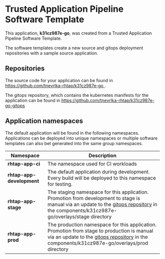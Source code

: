 # Trusted Application Pipeline Software Template

This application, **k31cz987e-go**, was created from a Trusted Application Pipeline Software Template.

The software templates create a new source and gitops deployment repositories with a sample source application. 

## Repositories

The source code for your application can be found in [https://github.com/tnevrlka-rhtap/k31cz987e-go ](https://github.com/tnevrlka-rhtap/k31cz987e-go ).
 
The gitops repository, which contains the kubernetes manifests for the application can be found in 
[https://github.com/tnevrlka-rhtap/k31cz987e-go-gitops ](https://github.com/tnevrlka-rhtap/k31cz987e-go-gitops ) 

## Application namespaces 

The default application will be found in the following namespaces. Applications can be deployed into unique namespaces or multiple software templates can also bet generated into the same group namespaces.  

|  Namespace   |  Description   |  
| -------- | -------- |
| **rhtap-app-ci** | The namespace used for CI workloads |
| **rhtap-app-development** | The default application during development. Every build will be deployed to this namespace for testing. |
| **rhtap-app-stage** | The staging namespace for this application. Promotion from development to stage is manual via an update to the [gitops repository](https://github.com/tnevrlka-rhtap/k31cz987e-go-gitops ) in the components/k31cz987e-go/overlays/stage directory |
| **rhtap-app-prod** | The production namespace for this application. Promotion from stage to production is manual via an update to the [gitops repository](https://github.com/tnevrlka-rhtap/k31cz987e-go-gitops ) in the components/k31cz987e-go/overlays/prod directory |